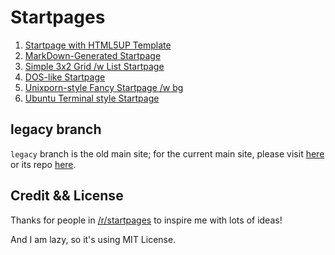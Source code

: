 # Startpages

1. [Startpage with HTML5UP Template](https://startpages.patrickwu.ml/1/)
2. [MarkDown-Generated Startpage](https://startpages.patrickwu.ml/2/)
3. [Simple 3x2 Grid /w List Startpage](https://startpages.patrickwu.ml/3/)
4. [DOS-like Startpage](https://startpages.patrickwu.ml/4/)
5. [Unixporn-style Fancy Startpage /w bg](https://startpages.patrickwu.ml/5/)
6. [Ubuntu Terminal style Startpage ](https://startpages.patrickwu.ml/6/)

## legacy branch

`legacy` branch is the old main site; for the current main site, please visit [here](https://patrickwu.ml/) or its repo [here](https://github.com/patrick330602/patrick330602.github.io).

## Credit && License

Thanks for people in [/r/startpages](https://reddit.com/r/startpages/) to inspire me with lots of ideas! 

And I am lazy, so it's using MIT License.
